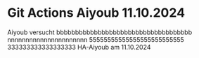 # Git Actions Aiyoub 11.10.2024
 
Aiyoub versucht bbbbbbbbbbbbbbbbbbbbbbbbbbbbbbbbbbbb
nnnnnnnnnnnnnnnnnnnnnn
55555555555555555555555555
333333333333333333
HA-Aiyoub am 11.10.2024